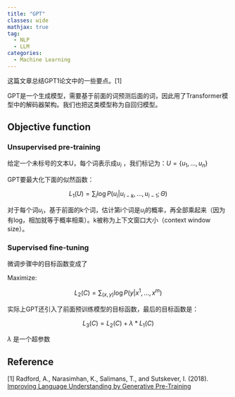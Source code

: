 ```yaml
---
title: "GPT"
classes: wide
mathjax: true
tag:
  - NLP
  - LLM
categories:
  - Machine Learning
---
```


这篇文章总结GPT1论文中的一些要点。[1]

GPT是一个生成模型，需要基于前面的词预测后面的词，因此用了Transformer模型中的解码器架构。我们也把这类模型称为自回归模型。

## Objective function

### Unsupervised pre-training

给定一个未标号的文本U，每个词表示成$u_i$ ，我们标记为：$U=\{u_1,...,u_n\}$

GPT要最大化下面的似然函数：

$$
L_1(U)=\sum_i\log P(u_i|u_{i-k},...,u_{i-1};\Theta)
$$

对于每个词$u_i$，基于前面的k个词，估计第i个词是$u_i$的概率，再全部乘起来（因为有log，相加就等于概率相乘）。k被称为上下文窗口大小（context window size）。

### Supervised fine-tuning

微调步骤中的目标函数变成了

Maximize:

$$
L_2(C)=\sum_{(x,y)}\log P(y|x^1,...,x^m)
$$

实际上GPT还引入了前面预训练模型的目标函数，最后的目标函数是：

$$
L_3(C)=L_2(C)+\lambda * L_1(C)
$$

$\lambda$ 是一个超参数

## Reference

[1] Radford, A., Narasimhan, K., Salimans, T., and Sutskever, I. (2018). [Improving Language Understanding by Generative Pre-Training](https://s3-us-west-2.amazonaws.com/openai-assets/research-covers/language-unsupervised/language_understanding_paper.pdf)
